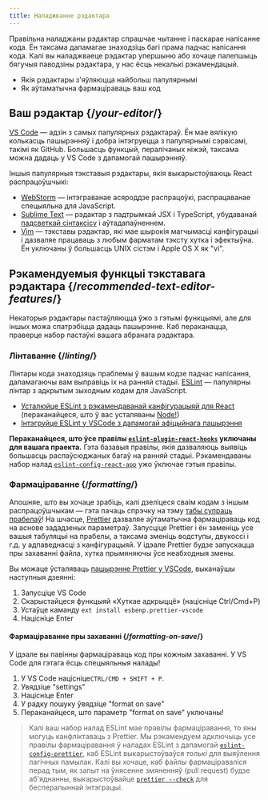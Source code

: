 ```yaml
---
title: Наладжванне рэдактара
---
```


<Intro>

Правільна наладжаны рэдактар спрашчае чытанне і паскарае напісанне кода. Ён таксама дапамагае знаходзіць багі прама падчас напісання кода. Калі вы наладжваеце рэдактар упершыню або хочаце палепшыць бягучыя паводзіны рэдактара, у нас ёсць некалькі рэкамендацый.

</Intro>

<YouWillLearn>

* Якія рэдактары з'яўляюцца найбольш папулярнымі
* Як аўтаматычна фармаціраваць ваш код 

</YouWillLearn>

## Ваш рэдактар {/*your-editor*/}

[VS Code](https://code.visualstudio.com/) — адзін з самых папулярных рэдактараў. Ён мае вялікую колькасць пашырэнняў і добра інтэгруецца з папулярнымі сэрвісамі, такімі як GitHub. Большасць функцый, пералічаных ніжэй, таксама можна дадаць у VS Code з дапамогай пашырэнняў.

Іншыя папулярныя тэкставыя рэдактары, якія выкарыстоўваюць React распрацоўшчыкі:

* [WebStorm](https://www.jetbrains.com/webstorm/) — інтэграванае асяроддзе распрацоўкі, распрацаванае спецыяльна для JavaScript.
* [Sublime Text](https://www.sublimetext.com/) — рэдактар з падтрымкай JSX і TypeScript, убудаванай [падсветкай сінтаксісу](https://stackoverflow.com/a/70960574/458193) і аўтадапаўненнем.
* [Vim](https://www.vim.org/) — тэкставы рэдактар, які мае шырокія магчымасці канфігурацыі і дазваляе працаваць з любым фарматам тэксту хутка і эфектыўна. Ён уключаны ў большасць UNIX сістэм і Apple OS X як "vi".

## Рэкамендуемыя функцыі тэкставага рэдактара {/*recommended-text-editor-features*/}

Некаторыя рэдактары пастаўляюцца ўжо з гэтымі функцыямі, але для іншых можа спатрэбіцца дадаць пашырэнне. Каб пераканацца, праверце набор пастаўкі вашага абранага рэдактара.

### Лінтаванне {/*linting*/}

Лінтары кода знаходзяць праблемы ў вашым кодзе падчас напісання, дапамагаючы вам выправіць іх на ранняй стадыі. [ESLint](https://eslint.org/) — папулярны лінтар з адкрытым зыходным кодам для JavaScript.

* [Усталюйце ESLint з рэкамендаванай канфігурацыяй для React](https://www.npmjs.com/package/eslint-config-react-app) (пераканайцеся, што ў вас усталяваны [Node!](https://nodejs.org/en/download/current/))
* [Інтэгруйце ESLint у VSCode з дапамогай афіцыйнага пашырэння](https://marketplace.visualstudio.com/items?itemName=dbaeumer.vscode-eslint)

**Пераканайцеся, што ўсе правілы [`eslint-plugin-react-hooks`](https://www.npmjs.com/package/eslint-plugin-react-hooks) уключаны для вашага праекта.** Гэта базавыя правілы, якія дазваляюць выявіць большасць распаўсюджаных багаў на ранняй стадыі. Рэкамендаваны набор налад [`eslint-config-react-app`](https://www.npmjs.com/package/eslint-config-react-app) ужо ўключае гэтыя правілы.

### Фармаціраванне {/*formatting*/}

Апошняе, што вы хочаце зрабіць, калі дзеліцеся сваім кодам з іншым распрацоўшчыкам — гэта пачаць спрэчку на тэму [табы супраць прабелаў](https://www.google.com/search?q=tabs+vs+spaces)! На шчасце, [Prettier](https://prettier.io/) дазваляе аўтаматычна фармаціраваць код на аснове зададзеных параметраў. Запусціце Prettier і ён заменіць усе вашыя табуляцыі на прабелы, а таксама зменіць водступы, двукоссі і г.д. у адпаведнасці з канфігурацыяй. У ідэале Prettier будзе запускацца пры захаванні файла, хутка прымяняючы ўсе неабходныя змены.

Вы можаце ўсталяваць [пашырэнне Prettier у VSCode](https://marketplace.visualstudio.com/items?itemName=esbenp.prettier-vscode), выканаўшы наступныя дзеянні:

1. Запусціце VS Code
2. Скарыстайцеся функцыяй «Хуткае адкрыццё» (націсніце Ctrl/Cmd+P)
3. Устаўце каманду `ext install esbenp.prettier-vscode`
4. Націсніце Enter

#### Фармаціраванне пры захаванні {/*formatting-on-save*/}

У ідэале вы павінны фармаціраваць код пры кожным захаванні. У VS Code для гэтага ёсць спецыяльныя налады!

1. У VS Code націсніце`CTRL/CMD + SHIFT + P`.
2. Увядзіце "settings"
3. Націсніце Enter
4. У радку пошуку ўвядзіце "format on save"
5. Пераканайцеся, што параметр "format on save" уключаны!

> Калі ваш набор налад ESLint мае правілы фармаціравання, то яны могуць канфліктаваць з Prettier. Мы рэкамендуем адключыць усе правілы фармаціравання ў наладах ESLint з дапамогай [`eslint-config-prettier`](https://github.com/prettier/eslint-config-prettier), каб ESLint выкарыстоўваўся *толькі* для выяўлення лагічных памылак. Калі вы хочаце, каб файлы фармаціраваліся перад тым, як запыт на ўнясенне змяненняў (pull request) будзе аб'яднанны, выкарыстоўвайце [`prettier --check`](https://prettier.io/docs/en/cli.html#--check) для бесперапыннай інтэграцыі.
